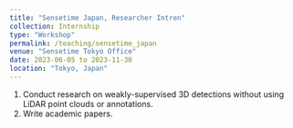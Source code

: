 ```yaml
---
title: "Sensetime Japan, Researcher Intren"
collection: Internship
type: "Workshop"
permalink: /teaching/sensetime_japan
venue: "Sensetime Tokyo Office"
date: 2023-06-05 to 2023-11-30
location: "Tokyo, Japan"
---
```


1. Conduct research on weakly-supervised 3D detections without using LiDAR point clouds or annotations.
2. Write academic papers.